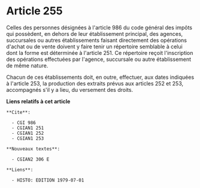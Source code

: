 # Article 255

Celles des personnes désignées à l'article 986 du code général des impôts qui possèdent, en dehors de leur établissement
principal, des agences, succursales ou autres établissements faisant directement des opérations d'achat ou de vente doivent y
faire tenir un répertoire semblable à celui dont la forme est déterminée à l'article 251. Ce répertoire reçoit l'inscription
des opérations effectuées par l'agence, succursale ou autre établissement de même nature.

Chacun de ces établissements doit, en outre, effectuer, aux dates indiquées à l'article 253, la production des extraits
prévus aux articles 252 et 253, accompagnés s'il y a lieu, du versement des droits.

**Liens relatifs à cet article**

	**Cite**:

	  - CGI 986
	  - CGIAN1 251
	  - CGIAN1 252
	  - CGIAN1 253

	**Nouveaux textes**:

	  - CGIAN2 306 E

	**Liens**:

	  - HISTO: EDITION 1979-07-01
